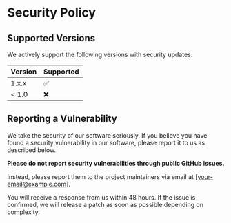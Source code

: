 # Security Policy

## Supported Versions

We actively support the following versions with security updates:

| Version | Supported          |
| ------- | ------------------ |
| 1.x.x   | :white_check_mark: |
| < 1.0   | :x:                |

## Reporting a Vulnerability

We take the security of our software seriously. If you believe you have found a security vulnerability in our software, please report it to us as described below.

**Please do not report security vulnerabilities through public GitHub issues.**

Instead, please report them to the project maintainers via email at [your-email@example.com].

You will receive a response from us within 48 hours. If the issue is confirmed, we will release a patch as soon as possible depending on complexity.